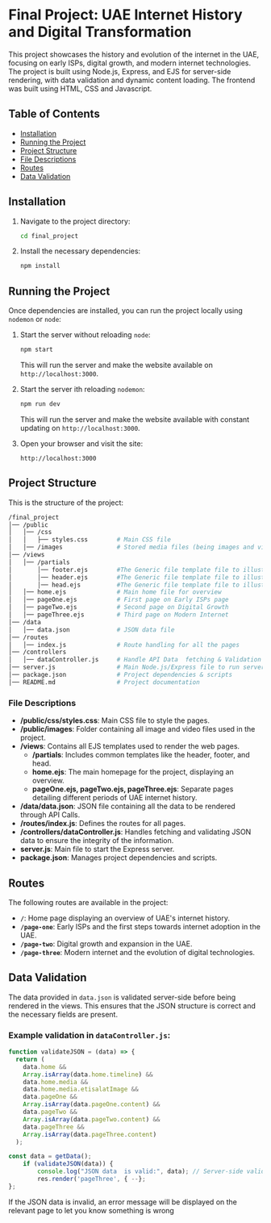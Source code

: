 # Final Project: UAE Internet History and Digital Transformation

This project showcases the history and evolution of the internet in the UAE, focusing on early ISPs, digital growth, and modern internet technologies. The project is built using Node.js, Express, and EJS for server-side rendering, with data validation and dynamic content loading. The frontend was built using HTML, CSS and Javascript.

## Table of Contents

- [Installation](#installation)
- [Running the Project](#running-the-project)
- [Project Structure](#project-structure)
- [File Descriptions](#file-descriptions)
- [Routes](#routes)
- [Data Validation](#data-validation)

## Installation
   
1. Navigate to the project directory:
    ```bash
    cd final_project
    ```

2. Install the necessary dependencies:
    ```bash
    npm install
    ```

## Running the Project

Once dependencies are installed, you can run the project locally using `nodemon` or `node`:

1. Start the server without reloading `node`:
    ```bash
    npm start
    ```

    This will run the server and make the website available on `http://localhost:3000`.

2. Start the server ith reloading `nodemon`:
    ```bash
    npm run dev
    ```
    This will run the server and make the website available with constant updating on `http://localhost:3000`.

3. Open your browser and visit the site:
    ```
    http://localhost:3000
    ```

## Project Structure

This is the structure of the project:
```bash
/final_project
│── /public
│   │── /css
│   │   ├── styles.css        # Main CSS file
│   │── /images               # Stored media files (being images and videos)
│── /views
│   │── /partials
│       │── footer.ejs        #The Generic file template file to illustrate the footer section
│       │── header.ejs        #The Generic file template file to illustrate the header section
│       │── head.ejs          #The Generic file template file to illustrate the head section
│   │── home.ejs              # Main home file for overview
│   │── pageOne.ejs           # First page on Early ISPs page
│   │── pageTwo.ejs           # Second page on Digital Growth
│   │── pageThree.ejs         # Third page on Modern Internet
│── /data
│   │── data.json             # JSON data file
│── /routes
│   │── index.js              # Route handling for all the pages
│── /controllers
│   │── dataController.js     # Handle API Data  fetching & Validation for a more structured and cleaner look
│── server.js                 # Main Node.js/Express file to run server
│── package.json              # Project dependencies & scripts
│── README.md                 # Project documentation  
```

### File Descriptions

- **/public/css/styles.css**: Main CSS file to style the pages.
- **/public/images**: Folder containing all image and video files used in the project.
- **/views**: Contains all EJS templates used to render the web pages.
    - **/partials**: Includes common templates like the header, footer, and head.
    - **home.ejs**: The main homepage for the project, displaying an overview.
    - **pageOne.ejs, pageTwo.ejs, pageThree.ejs**: Separate pages detailing different periods of UAE internet history.
- **/data/data.json**: JSON file containing all the data to be rendered through API Calls.
- **/routes/index.js**: Defines the routes for all pages.
- **/controllers/dataController.js**: Handles fetching and validating JSON data to ensure the integrity of the information.
- **server.js**: Main file to start the Express server.
- **package.json**: Manages project dependencies and scripts.

## Routes

The following routes are available in the project:

- **`/`**: Home page displaying an overview of UAE's internet history.
- **`/page-one`**: Early ISPs and the first steps towards internet adoption in the UAE.
- **`/page-two`**: Digital growth and expansion in the UAE.
- **`/page-three`**: Modern internet and the evolution of digital technologies.

## Data Validation

The data provided in `data.json` is validated server-side before being rendered in the views. This ensures that the JSON structure is correct and the necessary fields are present. 

### Example validation in `dataController.js`:

```javascript
function validateJSON = (data) => {
  return (
    data.home &&
    Array.isArray(data.home.timeline) &&
    data.home.media &&
    data.home.media.etisalatImage &&
    data.pageOne &&
    Array.isArray(data.pageOne.content) &&
    data.pageTwo &&
    Array.isArray(data.pageTwo.content) &&
    data.pageThree &&
    Array.isArray(data.pageThree.content)
  );

const data = getData();
    if (validateJSON(data)) {
        console.log("JSON data  is valid:", data); // Server-side validation success
        res.render('pageThree', { --};
};
```
If the JSON data is invalid, an error message will be displayed on the relevant page to let you know something is wrong
